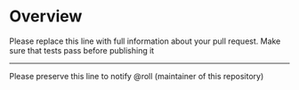 # Overview

Please replace this line with full information about your pull request. Make sure that tests pass before publishing it

---

Please preserve this line to notify @roll (maintainer of this repository)
